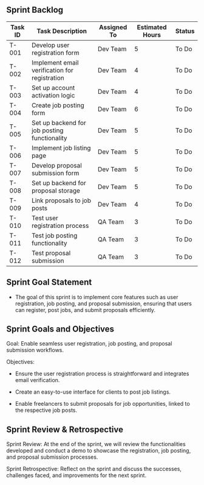 ## Sprint Backlog

| Task ID  | Task Description                             | Assigned To   | Estimated Hours | Status   |
|----------|----------------------------------------------|---------------|-----------------|----------|
| T-001    | Develop user registration form              | Dev Team      | 5               | To Do    |
| T-002    | Implement email verification for registration| Dev Team      | 4               | To Do    |
| T-003    | Set up account activation logic             | Dev Team      | 4               | To Do    |
| T-004    | Create job posting form                    | Dev Team      | 6               | To Do    |
| T-005    | Set up backend for job posting functionality| Dev Team      | 5               | To Do    |
| T-006    | Implement job listing page                  | Dev Team      | 5               | To Do    |
| T-007    | Develop proposal submission form            | Dev Team      | 5               | To Do    |
| T-008    | Set up backend for proposal storage         | Dev Team      | 5               | To Do    |
| T-009    | Link proposals to job posts                 | Dev Team      | 4               | To Do    |
| T-010    | Test user registration process              | QA Team       | 3               | To Do    |
| T-011    | Test job posting functionality              | QA Team       | 3               | To Do    |
| T-012    | Test proposal submission                    | QA Team       | 3               | To Do    |


## Sprint Goal Statement
- The goal of this sprint is to implement core features such as user registration, job posting, and proposal submission, ensuring that users can register, post jobs, and submit proposals efficiently.

## Sprint Goals and Objectives
Goal: Enable seamless user registration, job posting, and proposal submission workflows.

Objectives:

- Ensure the user registration process is straightforward and integrates email verification.

- Create an easy-to-use interface for clients to post job listings.

- Enable freelancers to submit proposals for job opportunities, linked to the respective job posts.

## Sprint Review & Retrospective
Sprint Review: At the end of the sprint, we will review the functionalities developed and conduct a demo to showcase the registration, job posting, and proposal submission processes.

Sprint Retrospective: Reflect on the sprint and discuss the successes, challenges faced, and improvements for the next sprint.

